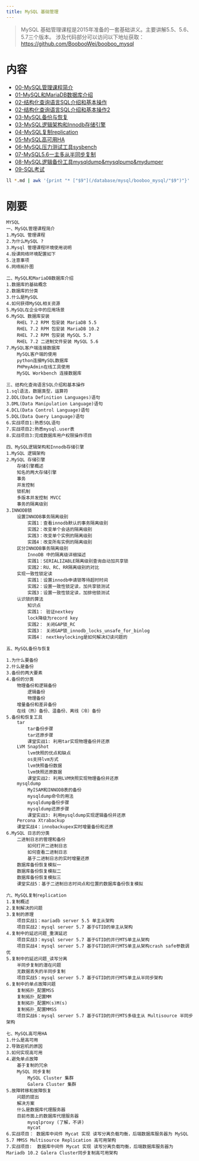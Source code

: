 ```yaml
---
title: MySQL 基础管理
---
```


> MySQL 基础管理课程是2015年准备的一套基础讲义。主要讲解5.5、5.6、5.7三个版本。
> 涉及代码部分可以访问以下地址获取：https://github.com/BoobooWei/booboo_mysql


# 内容

* [00-MySQL管理课程简介](/database/mysql/booboo_mysql/00-MySQL管理课程简介.html)
* [01-MySQL和MariaDB数据库介绍](/database/mysql/booboo_mysql/01-MySQL和MariaDB数据库介绍.html)
* [02-结构化查询语言SQL介绍和基本操作](/database/mysql/booboo_mysql/02-结构化查询语言SQL介绍和基本操作.html)
* [02-结构化查询语言SQL介绍和基本操作2](/database/mysql/booboo_mysql/02-结构化查询语言SQL介绍和基本操作2.html)
* [03-MySQL备份与恢复](/database/mysql/booboo_mysql/03-MySQL备份与恢复.html)
* [03-MySQL逻辑架构和Innodb存储引擎](/database/mysql/booboo_mysql/03-MySQL逻辑架构和Innodb存储引擎.html)
* [04-MySQL复制replication](/database/mysql/booboo_mysql/04-MySQL复制replication.html)
* [05-MySQL高可用HA](/database/mysql/booboo_mysql/05-MySQL高可用HA.html)
* [06-MySQL压力测试工具sysbench](/database/mysql/booboo_mysql/06-MySQL压力测试工具sysbench.html)
* [07-MySQL5.6一主多从半同步复制](/database/mysql/booboo_mysql/07-MySQL5.6一主多从半同步复制.html)
* [08-MySQL逻辑备份工具mysqldump&mysqlpump&mydumper](/database/mysql/booboo_mysql/08-MySQL逻辑备份工具mysqldump&mysqlpump&mydumper.html)
* [09-SQL考试](/database/mysql/booboo_mysql/09-SQL考试.html)


```bash
ll *.md | awk '{print "* ["$9"](/database/mysql/booboo_mysql/"$9")"}' | sed 's/.md//'|sed 's/.md/.html/g'
```


# 刚要

```shell
MYSQL
一、MySQL管理课程简介
1.MySQL 管理课程
2.为什么MySQL ?
3.Mysql 管理课程环境使用说明
4.授课网络环境配置如下
5.注意事项
6.网络拓扑图

二、MySQL和MariaDB数据库介绍
1.数据库的基础概念
2.数据库的分类
3.什么是MySQL
4.如何获得MySQL相关资源
5.MySQL在企业中的应用场景
6.MySQL 数据库安装
	RHEL 7.2 RPM 包安装 MariaDB 5.5
	RHEL 7.2 RPM 包安装 MariaDB 10.2
	RHEL 7.2 RPM 包安装 MySQL 5.7
	RHEL 7.2 二进制文件安装 MySQL 5.6
7.MySQL客户端连接数据库
	MySQL客户端的使用
	python连接MySQL数据库
	PHPmyAdmin在线工具使用
	MySQL Workbench 连接数据库

三、结构化查询语言SQL介绍和基本操作
1.sql语法，数据类型，运算符
2.DDL(Data Definition Languages)语句
3.DML(Data Manipulation Language)语句
4.DCL(Data Control Language)语句
5.DQL(Data Query Language)语句
6.实战项目1:熟悉SQL语句
7.实战项目2:熟悉mysql.user表
8.实战项目3:完成数据库用户权限操作项目

四、MySQL逻辑架构和Innodb存储引擎
1.MySQL 逻辑架构
2.MySQL 存储引擎
	存储引擎概述
	知名的两大存储引擎
	事务
	并发控制
	锁机制
	多版本并发控制 MVCC
	事务的隔离级别
3.INNODB锁
	设置INNODB事务隔离级别
		实践1：查看innodb默认的事务隔离级别
		实践2：改变单个会话的隔离级别
		实践3：改变单个实例的隔离级别
		实践4：改变所有实例的隔离级别
	区分INNODB事务隔离级别
		InnoDB 中的隔离级详细描述
		实践1：SERIALIZABLE隔离级别查询自动加共享锁
		实践2：RU、RC、RR隔离级别的对比
	实现一致性锁定读
		实践1：设置innodb申请锁等待超时时间
		实践2：设置一致性锁定读，加共享锁测试
		实践3：设置一致性锁定读，加排他锁测试
	认识锁的算法
		知识点
		实践1： 验证nextkey
		lock降级为record key
		实践2： 关闭GAP锁_RC
		实践3： 关闭GAP锁_innodb_locks_unsafe_for_binlog
		实践4： nextkeylocking是如何解决幻读问题的

五、MySQL备份与恢复

1.为什么要备份
2.什么是备份
3.备份的两大要素
4.备份的分类
	物理备份和逻辑备份
		逻辑备份
		物理备份
	增量备份和差异备份
	在线（热）备份、温备份、离线（冷）备份
5.备份和恢复工具
	tar
		tar备份步骤
		tar还原步骤
		课堂实战1: 利用tar实现物理备份并还原
	LVM SnapShot
		lvm快照的优点和缺点
		os支持lvm方式 
		lvm快照备份数据
		lvm快照还原数据
		课堂实战2: 利用LVM快照实现物理备份并还原
	mysqldump
		MyISAM和INNODB表的备份
		mysqldump命令的用法
		mysqldump备份步骤
		mysqldump还原步骤
		课堂实战3: 利用mysqldump实现逻辑备份并还原
	Percona Xtrabackup
	课堂实战4：innobackupex实时增量备份和还原
6.MySQL 日志的分类
	二进制日志的管理和备份
		如何打开二进制日志
		如何查看二进制日志
		基于二进制日志的实时增量还原
	数据库备份恢复模拟一
	数据库备份恢复模拟二
	数据库备份恢复模拟三
	课堂实战5：基于二进制日志时间点和位置的数据库备份恢复模拟

六、MySQL复制replication 
1.复制概述
2.复制解决的问题
3.复制的原理
	项目实战1：mariadb server 5.5 单主从架构
	项目实战2：mysql server 5.7 基于GTID的单主从架构
4.复制中的延迟问题_重演延迟
	项目实战3：mysql server 5.7 基于GTID的并行MTS单主从架构
	项目实战4：mysql server 5.7 基于GTID的并行MTS单主从架构crash safe参数调优
5.复制中的延迟问题_读写分离
	半同步复制的潜在问题
	无数据丢失的半同步复制
	项目实战5：mysql server 5.7 基于GTID的并行MTS单主从半同步架构
6.复制中的单点故障问题
	复制拓扑_配置MSS
	复制拓扑_配置MM
	复制拓扑_配置M(s)M(s)
	复制拓扑_配置MMSS
	项目实战6：mysql server 5.7 基于GTID的并行MTS多级主从 Multisource 半同步架构

七、MySQL高可用HA
1.什么是高可用
2.导致宕机的原因
3.如何实现高可用
4.避免单点故障
	基于复制的冗余
	MySQL 同步复制
		MySQL Cluster 集群
		Galera Cluster 集群
5.故障转移和故障恢复
	问题的提出
	解决方案
	什么是数据库代理服务器
	目前市面上的数据库代理服务器
		mysqlproxy (了解，不讲)
		mycat
6.实战项目： 数据库中间件 Mycat 实现 读写分离负载均衡，后端数据库服务器为 MySQL 5.7 MMSS Multisource Replication 高可用架构
7.实战项目:  数据库中间件 Mycat 实现 读写分离负载均衡，后端数据库服务器为 Mariadb 10.2 Galera Cluster同步复制高可用架构
```
